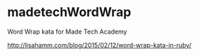 # madetechWordWrap
Word Wrap kata for Made Tech Academy

http://lisahamm.com/blog/2015/02/12/word-wrap-kata-in-ruby/
